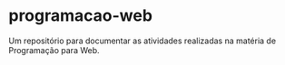 # programacao-web
Um repositório para documentar as atividades realizadas na matéria de Programação para Web.

